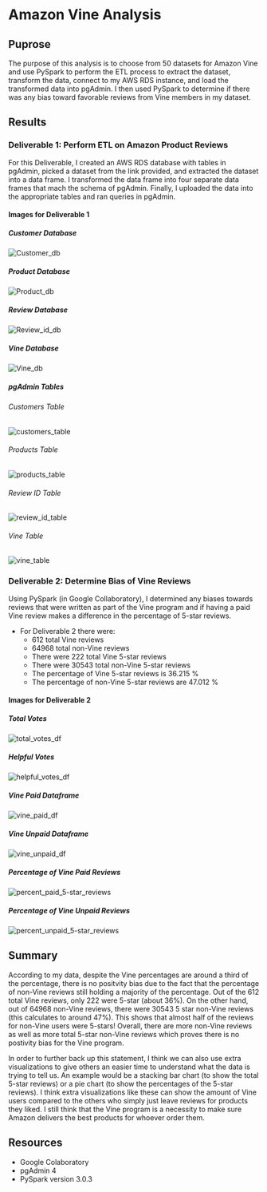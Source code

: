 # Amazon Vine Analysis
## Puprose 
The purpose of this analysis is to choose from 50 datasets for Amazon Vine and use PySpark to perform the ETL process to extract the dataset, transform the data, connect to my AWS RDS instance, and load the transformed data into pgAdmin. I then used PySpark to determine if there was any bias toward favorable reviews from Vine members in my dataset.

## Results
### Deliverable 1: Perform ETL on Amazon Product Reviews
For this Deliverable, I created an AWS RDS database with tables in pgAdmin, picked a dataset from the link provided, and extracted the dataset into a data frame. I transformed the data frame into four separate data frames that mach the schema of pgAdmin. Finally, I uploaded the data into the appropriate tables and ran queries in pgAdmin.

#### Images for Deliverable 1
##### Customer Database
![Customer_db](./Amazon_Vine_Analysis/Customer_db.png)

##### Product Database
![Product_db](./Amazon_Vine_Analysis/Product_db.png)

##### Review Database
![Review_id_db](./Amazon_Vine_Analysis/Review_id_db.png)

##### Vine Database
![Vine_db](./Amazon_Vine_Analysis/Vine_db.png)


##### pgAdmin Tables
###### Customers Table
![customers_table](./Amazon_Vine_Analysis/customers_table.png)

###### Products Table
![products_table](./Amazon_Vine_Analysis/products_table.png)

###### Review ID Table
![review_id_table](./Amazon_Vine_Analysis/review_id_table.png)

###### Vine Table 
![vine_table](./Amazon_Vine_Analysis/vine_table.png)

### Deliverable 2: Determine Bias of Vine Reviews
Using PySpark (in Google Collaboratory), I determined any biases towards reviews that were written as part of the Vine program and if having a paid Vine review makes a difference in the percentage of 5-star reviews.
  - For Deliverable 2 there were:
    - 612 total Vine reviews
    - 64968 total non-Vine reviews
    - There were 222 total Vine 5-star reviews
    - There were 30543 total non-Vine 5-star reviews
    - The percentage of Vine 5-star reviews is 36.215 %
    - The percentage of non-Vine 5-star reviews are 47.012 % 
  

#### Images for Deliverable 2
##### Total Votes 
![total_votes_df](./Amazon_Vine_Analysis/total_votes_df.png)

##### Helpful Votes 
![helpful_votes_df](./Amazon_Vine_Analysis/helpful_votes_df.png)

##### Vine Paid Dataframe 
![vine_paid_df](./Amazon_Vine_Analysis/vine_paid_df.png)

##### Vine Unpaid Dataframe 
![vine_unpaid_df](./Amazon_Vine_Analysis/vine_unpaid_df.png)

##### Percentage of Vine Paid Reviews
![percent_paid_5-star_reviews](./Amazon_Vine_Analysis/percent_paid_5-star_reviews.png)

##### Percentage of Vine Unpaid Reviews
![percent_unpaid_5-star_reviews](./Amazon_Vine_Analysis/percent_unpaid_5-star_reviews.png)


## Summary
According to my data, despite the Vine percentages are around a third of the percentage, there is no positvity bias due to the fact that the percentage of non-Vine reviews still holding a majority of the percentage. Out of the 612 total Vine reviews, only 222 were 5-star (about 36%). On the other hand, out of 64968 non-Vine reviews, there were 30543 5 star non-Vine reviews (this calculates to around 47%). This shows that almost half of the reviews for non-Vine users were 5-stars! Overall, there are more non-Vine reviews as well as more total 5-star non-Vine reviews which proves there is no postivity bias for the Vine program.

In order to further back up this statement, I think we can also use extra visualizations to give others an easier time to understand what the data is trying to tell us. An example would be a stacking bar chart (to show the total 5-star reviews) or a pie chart (to show the percentages of the 5-star reviews). I think extra visualizations like these can show the amount of Vine users compared to the others who simply just leave reviews for products they liked. I still think that the Vine program is a necessity to make sure Amazon delivers the best products for whoever order them. 

## Resources
- Google Colaboratory
- pgAdmin 4
- PySpark version 3.0.3
